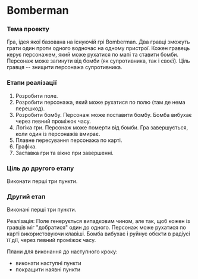 # Bomberman

### Тема проекту

Гра, ідея якої базована на існуючій грі Bomberman.
Два гравці зможуть грати один проти одного водночас на одному пристрої.
Кожен гравець керує персонажем, який може рухатися по мапі та ставити бомби.
Персонаж може загинути від бомби (як супротивника, так і своєї).
Ціль гравця -- знищити персонажа супротивника.    

### Етапи реалізації

1. Розробити поле.
2. Розробити персонажа, який може рухатися по полю (там де нема перешкод).
3. Розробити бомбу. Персонаж може поставити бомбу. Бомба вибухає через певний проміжок часу.
4. Логіка гри. Персонаж може померти від бомби. Гра завершується, коли один із персонажів вмирає.
5. Плавне пересування персонажа по карті.
6. Графіка.
7. Заставка гри та вікно при завершенні.

### Ціль до другого етапу

Виконати перші три пункти.


### Другий етап

Виконані перші три пункти.

Реалізація:
Поле генерується випадковим чином, але так, щоб кожен із гравців міг "добратися" один до одного.
Персонаж може рухатися по карті використовуючи клавіші.
Бомба вибухає і руйнує обєкти в радіусі її дії, через певний проміжок часу. 

Плани для виконання до наступного кроку:
- виконати наступні пункти
- покращити наявні пункти
